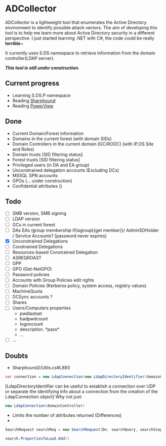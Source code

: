 # ADCollector
ADCollector is a lightweight tool that enumerates the Active Directory environment to identify possible attack vectors. The aim of developing this tool is to help me learn more about Active Directory security in a different perspective. I just started learning .NET with C#, the code could be really **terrible**~


It currently uses S.DS namespace to retrieve information from the domain controller(LDAP server). 

_**This tool is still under construction.**_


## Current progress
- Learning S.DS.P namespace
- Reading [Sharphound](https://github.com/BloodHoundAD/SharpHound)
- Reading [PowerView](https://github.com/PowerShellMafia/PowerSploit/tree/master/Recon)

## Done
* Current Domain/Forest information
* Domains in the current forest (with domain SIDs)
* Domain Controllers in the current domain \[GC/RODC] (with IP,OS Site and Roles)
* Domain trusts [SID filtering status]
* Forest trusts [SID filtering status]
* Privileged users (in DA and EA group)
* Unconstrained delegation accounts (Excluding DCs)
* MSSQL SPN accounts
* GPOs (... under construction)
* Confidential attributes ()

## Todo
* [ ] SMB version, SMB signing
* [ ] LDAP version
* [ ] GCs in current forest
* [ ] DAs EAs (group membership if(isgroup){get member})/ AdminSDHolder / Service Accounts? [password never expires]
* [x] Unconstrained Delegations
* [ ] Constrained Delegations
* [ ] Resources-based Constrained Delegation
* [ ] ASREQROAST
* [ ] GPP
* [ ] GPO (Get-NetGPO)
* [ ] Password policies
* [ ] Accounts with Group Policies edit rights
* [ ] Domain Policies (Kerberos policy, system access, registry values)
* [ ] MachineQuota
* [ ] DCSync accounts ?
* [ ] Shares
* [ ] Users/Computers properties 
    - pwdlastset
    - badpwdcount
    - logoncount
    - description. \*pass\*
    - ...
* [ ] ...

## Doubts
* Sharphound2/Utils.cs#L893 

```C#
var connection = new LdapConnection(new LdapDirectoryIdentifier(domainController, 3268));
```
[LdapDirectoryIdentifier can be useful to establish a connection over UDP or separate the identifying info about a connection from the creation of the LdapConnection object]
Why not just:
```C#
new LdapConnection(domainController)
```

* Limits the number of attributes returned (Differences)
* 
```C#
SearchRequest searchReq = new SearchRequest(Dn, searchQuery, searchScope, attributReturned);
```

```C#
search.PropertiesToLoad.Add()
```
